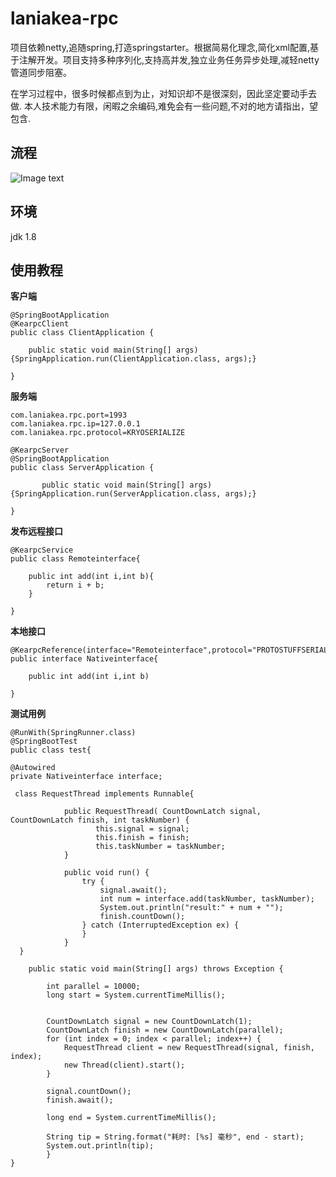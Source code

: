 # laniakea-rpc #

项目依赖netty,追随spring,打造springstarter。根据简易化理念,简化xml配置,基于注解开发。项目支持多种序列化,支持高并发,独立业务任务异步处理,减轻netty管道同步阻塞。 

在学习过程中，很多时候都点到为止，对知识却不是很深刻，因此坚定要动手去做. 本人技术能力有限，闲暇之余编码,难免会有一些问题,不对的地方请指出，望包含.

## 流程 ##

![Image text](https://github.com/lengleiyuan/laniankea-rpc/blob/master/process.png)


## 环境 ##

jdk 1.8



## 使用教程 ##

**客户端**


```
@SpringBootApplication
@KearpcClient
public class ClientApplication {

	public static void main(String[] args) {SpringApplication.run(ClientApplication.class, args);}
	
}
```

**服务端**

```
com.laniakea.rpc.port=1993
com.laniakea.rpc.ip=127.0.0.1
com.laniakea.rpc.protocol=KRYOSERIALIZE
```

```
@KearpcServer
@SpringBootApplication
public class ServerApplication {

       public static void main(String[] args) {SpringApplication.run(ServerApplication.class, args);}
       
}
```

**发布远程接口**
```
@KearpcService
public class Remoteinterface{

    public int add(int i,int b){
        return i + b;
    }
    
}
```

**本地接口**
```
@KearpcReference(interface="Remoteinterface",protocol="PROTOSTUFFSERIALIZE")
public interface Nativeinterface{

    public int add(int i,int b)
    
}
```


**测试用例**
```
@RunWith(SpringRunner.class)
@SpringBootTest
public class test{

@Autowired
private Nativeinterface interface;

 class RequestThread implements Runnable{
        
            public RequestThread( CountDownLatch signal, CountDownLatch finish, int taskNumber) {
                   this.signal = signal;
                   this.finish = finish;
                   this.taskNumber = taskNumber;
            }
                
            public void run() {
                try {
                    signal.await();
                    int num = interface.add(taskNumber, taskNumber);
                    System.out.println("result:" + num + "");
                    finish.countDown();
                } catch (InterruptedException ex) {
                }
            }
  }

	public static void main(String[] args) throws Exception {

		int parallel = 10000;
		long start = System.currentTimeMillis();


		CountDownLatch signal = new CountDownLatch(1);
		CountDownLatch finish = new CountDownLatch(parallel);
		for (int index = 0; index < parallel; index++) {
		    RequestThread client = new RequestThread(signal, finish, index);
		    new Thread(client).start();
		}

		signal.countDown();
		finish.await();

		long end = System.currentTimeMillis();

		String tip = String.format("耗时: [%s] 毫秒", end - start);
		System.out.println(tip);
    	}
}
```


